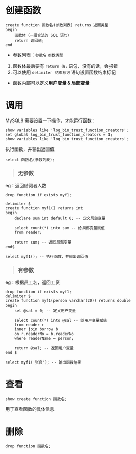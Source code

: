 # 创建函数

```mysql
create function 函数名(参数列表) returns 返回类型
begin
	函数体（一组合法的 SQL 语句）
	return 返回值;
end
```

-   参数列表：`参数名` `参数类型`

1. 函数体最后要有 `return 值;` 语句，没有的话，会报错
2. 可以使用 `delimiter 结束标记` 语句设置函数结束标记

-   函数内部可以定义**用户变量 & 局部变量**

# 调用

MySQL8 需要设置一下操作，才能运行函数：

```mysql
show variables like 'log_bin_trust_function_creators';
set global log_bin_trust_function_creators = 1;
show variables like 'log_bin_trust_function_creators';
```

执行函数，并输出返回值

```mysql
select 函数名(参数列表);
```

> ### 无参数

eg：返回借阅者人数

```mysql
drop function if exists myf1;

delimiter $
create function myf1() returns int
begin
	declare sum int default 0; -- 定义局部变量

	select count(*) into sum -- 给局部变量赋值
	from reader;

	return sum; -- 返回局部变量
end$

select myf1(); -- 执行函数，并输出返回值
```

> ### 有参数

eg：根据员工名，返回工资

```mysql
drop function if exists myf1;
delimiter $
create function myf1(person varchar(20)) returns double
begin
	set @sal = 0; -- 定义用户变量

	select count(*) into @sal -- 给用户变量赋值
	from reader r
    inner join borrow b
    on r.readerNo = b.readerNo
	where readerName = person;

	return @sal; -- 返回用户变量
end $

select myf1('张良'); -- 输出函数结果
```

# 查看

```MySQL
show create function 函数名;
```

用于查看函数的具体信息

# 删除

```mysql
drop function 函数名;
```
